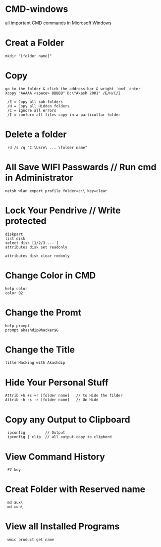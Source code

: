 # CMD-windows
all important CMD commands in Microsoft Windows

# Creat a Folder
    mkdir "[folder name]"

# Copy
    go to the folder & click the address-bar & wright 'cmd' enter
    Xcopy "AAAAA <space> BBBBB" D:\"Akash 2001" /E/H/C/I 
     
     /E = Copy all sub-folders
     /H = Copy all Hidden folders
     /C = ignore all errors
     /I = confurm all files copy in a particullar folder
     
# Delete a folder
     rd /s /q "C:\Usre\ ... \folder name"
    

# All Save WIFI Passwards // Run cmd in Administrator
    netsh wlan export profile folder=c:\ key=clear
    
# Lock Your Pendrive // Write protected
    diskpart
    list disk
    select disk [1/2/3 ... ]
    attributes disk set readonly
    
    attributes disk clear redonly
    
# Change Color in CMD
    help color
    color 02

# Change the Promt
    help prompt
    prompt akashdip@hacker$G
    
# Change the Title
    title Hacking with Akashdip
    
# Hide Your Personal Stuff
    Attrib +h +s +r [folder name]   // to Hide the filder
    Attrib -h -s -r [folder name]   // Un Hide

# Copy any Output to Clipboard
     ipconfig         // Output
     ipconfig | clip  // all output copy to clipbord
     
# View Command History
     F7 key
     
# Creat Folder with Reserved name
     md aux\
     md con\
     
# View all Installed Programs
     wmic product get name
     
